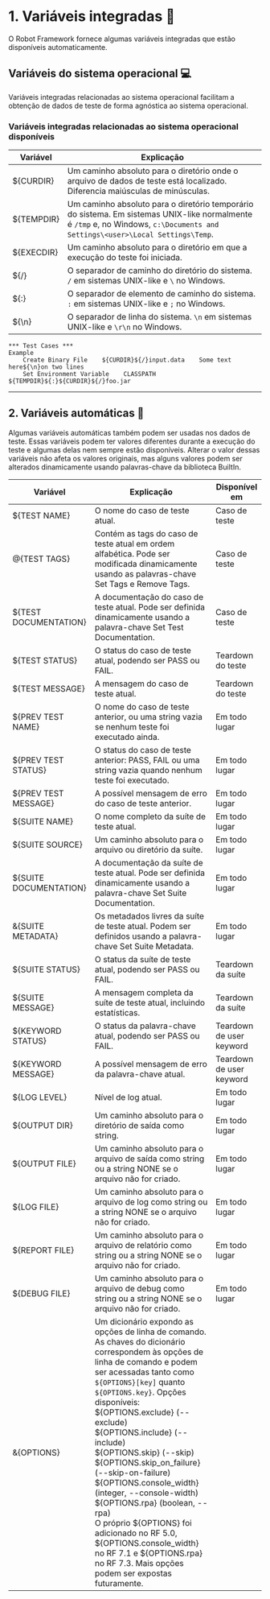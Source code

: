 # 1. Variáveis integradas 🤖

O Robot Framework fornece algumas variáveis integradas que estão disponíveis automaticamente.

## Variáveis do sistema operacional 💻

Variáveis integradas relacionadas ao sistema operacional facilitam a obtenção de dados de teste de forma agnóstica ao sistema operacional.

### Variáveis integradas relacionadas ao sistema operacional disponíveis

| Variável      | Explicação                                                                                                    |
|---------------|--------------------------------------------------------------------------------------------------------------|
| ${CURDIR}     | Um caminho absoluto para o diretório onde o arquivo de dados de teste está localizado. Diferencia maiúsculas de minúsculas. |
| ${TEMPDIR}    | Um caminho absoluto para o diretório temporário do sistema. Em sistemas UNIX-like normalmente é `/tmp` e, no Windows, `c:\Documents and Settings\<user>\Local Settings\Temp`. |
| ${EXECDIR}    | Um caminho absoluto para o diretório em que a execução do teste foi iniciada.                                 |
| ${/}          | O separador de caminho do diretório do sistema. `/` em sistemas UNIX-like e `\` no Windows.                  |
| ${:}          | O separador de elemento de caminho do sistema. `:` em sistemas UNIX-like e `;` no Windows.                   |
| ${\n}         | O separador de linha do sistema. `\n` em sistemas UNIX-like e `\r\n` no Windows.                             |

```robot
*** Test Cases ***
Example
    Create Binary File    ${CURDIR}${/}input.data    Some text here${\n}on two lines
    Set Environment Variable    CLASSPATH    ${TEMPDIR}${:}${CURDIR}${/}foo.jar
```

---

## 2. Variáveis automáticas 🔄

Algumas variáveis automáticas também podem ser usadas nos dados de teste. Essas variáveis podem ter valores diferentes durante a execução do teste e algumas delas nem sempre estão disponíveis. Alterar o valor dessas variáveis não afeta os valores originais, mas alguns valores podem ser alterados dinamicamente usando palavras-chave da biblioteca BuiltIn.

| Variável                | Explicação                                                                                                                        | Disponível em         |
|-------------------------|-----------------------------------------------------------------------------------------------------------------------------------|-----------------------|
| ${TEST NAME}            | O nome do caso de teste atual.                                                                                                    | Caso de teste         |
| @{TEST TAGS}            | Contém as tags do caso de teste atual em ordem alfabética. Pode ser modificada dinamicamente usando as palavras-chave Set Tags e Remove Tags. | Caso de teste         |
| ${TEST DOCUMENTATION}   | A documentação do caso de teste atual. Pode ser definida dinamicamente usando a palavra-chave Set Test Documentation.              | Caso de teste         |
| ${TEST STATUS}          | O status do caso de teste atual, podendo ser PASS ou FAIL.                                                                        | Teardown do teste     |
| ${TEST MESSAGE}         | A mensagem do caso de teste atual.                                                                                                | Teardown do teste     |
| ${PREV TEST NAME}       | O nome do caso de teste anterior, ou uma string vazia se nenhum teste foi executado ainda.                                        | Em todo lugar         |
| ${PREV TEST STATUS}     | O status do caso de teste anterior: PASS, FAIL ou uma string vazia quando nenhum teste foi executado.                             | Em todo lugar         |
| ${PREV TEST MESSAGE}    | A possível mensagem de erro do caso de teste anterior.                                                                            | Em todo lugar         |
| ${SUITE NAME}           | O nome completo da suíte de teste atual.                                                                                          | Em todo lugar         |
| ${SUITE SOURCE}         | Um caminho absoluto para o arquivo ou diretório da suíte.                                                                         | Em todo lugar         |
| ${SUITE DOCUMENTATION}  | A documentação da suíte de teste atual. Pode ser definida dinamicamente usando a palavra-chave Set Suite Documentation.           | Em todo lugar         |
| &{SUITE METADATA}       | Os metadados livres da suíte de teste atual. Podem ser definidos usando a palavra-chave Set Suite Metadata.                       | Em todo lugar         |
| ${SUITE STATUS}         | O status da suíte de teste atual, podendo ser PASS ou FAIL.                                                                       | Teardown da suíte     |
| ${SUITE MESSAGE}        | A mensagem completa da suíte de teste atual, incluindo estatísticas.                                                              | Teardown da suíte     |
| ${KEYWORD STATUS}       | O status da palavra-chave atual, podendo ser PASS ou FAIL.                                                                        | Teardown de user keyword |
| ${KEYWORD MESSAGE}      | A possível mensagem de erro da palavra-chave atual.                                                                               | Teardown de user keyword |
| ${LOG LEVEL}            | Nível de log atual.                                                                                                               | Em todo lugar         |
| ${OUTPUT DIR}           | Um caminho absoluto para o diretório de saída como string.                                                                        | Em todo lugar         |
| ${OUTPUT FILE}          | Um caminho absoluto para o arquivo de saída como string ou a string NONE se o arquivo não for criado.                             | Em todo lugar         |
| ${LOG FILE}             | Um caminho absoluto para o arquivo de log como string ou a string NONE se o arquivo não for criado.                               | Em todo lugar         |
| ${REPORT FILE}          | Um caminho absoluto para o arquivo de relatório como string ou a string NONE se o arquivo não for criado.                         | Em todo lugar         |
| ${DEBUG FILE}           | Um caminho absoluto para o arquivo de debug como string ou a string NONE se o arquivo não for criado.                             | Em todo lugar         |
| &{OPTIONS}              | Um dicionário expondo as opções de linha de comando. As chaves do dicionário correspondem às opções de linha de comando e podem ser acessadas tanto como `${OPTIONS}[key]` quanto `${OPTIONS.key}`. Opções disponíveis: <br> ${OPTIONS.exclude} (--exclude) <br> ${OPTIONS.include} (--include) <br> ${OPTIONS.skip} (--skip) <br> ${OPTIONS.skip_on_failure} (--skip-on-failure) <br> ${OPTIONS.console_width} (integer, --console-width) <br> ${OPTIONS.rpa} (boolean, --rpa) <br> O próprio ${OPTIONS} foi adicionado no RF 5.0, ${OPTIONS.console_width} no RF 7.1 e ${OPTIONS.rpa} no RF 7.3. Mais opções podem ser expostas futuramente.
